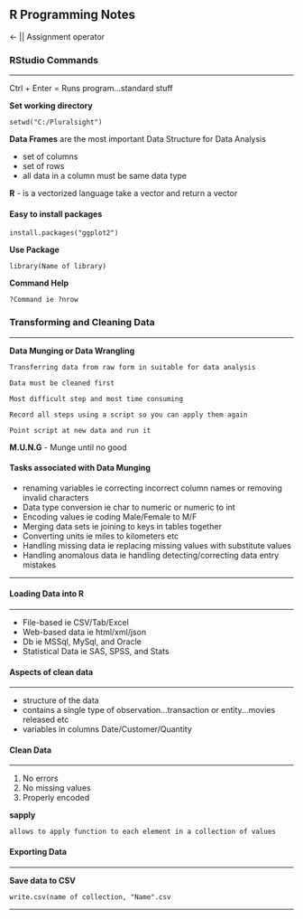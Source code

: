 R Programming Notes
---

<- || Assignment operator

### RStudio Commands
---

Ctrl + Enter = Runs program...standard stuff 

**Set working directory**

	setwd("C:/Pluralsight")

**Data Frames** are the most important Data Structure for Data Analysis

- set of columns
- set of rows
- all data in a column must be same data type

**R** - is a vectorized language 
	take a vector and return a vector
	
#### Easy to install packages
	
	install.packages("ggplot2")

**Use Package**

	library(Name of library)

**Command Help**

	?Command ie ?nrow

### Transforming and Cleaning Data
---
**Data Munging or Data Wrangling**

	Transferring data from raw form in suitable for data analysis

	Data must be cleaned first

	Most difficult step and most time consuming

	Record all steps using a script so you can apply them again

	Point script at new data and run it

**M.U.N.G** - Munge until no good

#### Tasks associated with Data Munging

- renaming variables ie correcting incorrect column names or removing invalid characters
- Data type conversion ie char to numeric or numeric to int
- Encoding values ie coding Male/Female to M/F
- Merging data sets ie joining to keys in tables together
- Converting units ie miles to kilometers etc
- Handling missing data ie replacing missing values with substitute values
- Handling anomalous data ie handling detecting/correcting data entry mistakes 
---
#### Loading Data into R
---

- File-based ie CSV/Tab/Excel
- Web-based data ie html/xml/json
- Db ie MSSql, MySql, and Oracle
- Statistical Data ie SAS, SPSS, and Stats

#### Aspects of clean data
---

- structure of the data
- contains a single type of observation...transaction or entity...movies released etc
- variables in columns Date/Customer/Quantity

#### Clean Data
---

1. No errors
2. No missing values
3. Properly encoded

**sapply**

	allows to apply function to each element in a collection of values

#### Exporting Data
---

**Save data to CSV**

	write.csv(name of collection, "Name".csv
---